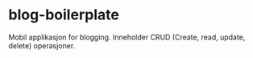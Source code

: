# blog-boilerplate

Mobil applikasjon for blogging. Inneholder CRUD (Create, read, update, delete) operasjoner. 
